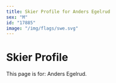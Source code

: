 ```yaml
---
title: Skier Profile for Anders Egelrud
sex: "M"
id: "17885"
image: "/img/flags/swe.svg" 
---
```


# Skier Profile

This page is for: Anders Egelrud.
    